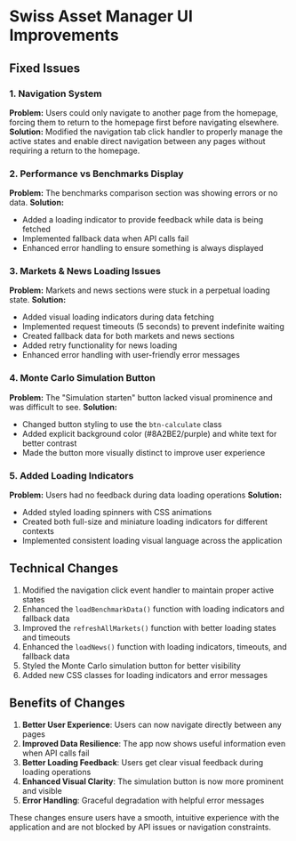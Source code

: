 # Swiss Asset Manager UI Improvements

## Fixed Issues

### 1. Navigation System
**Problem:** Users could only navigate to another page from the homepage, forcing them to return to the homepage first before navigating elsewhere.
**Solution:** Modified the navigation tab click handler to properly manage the active states and enable direct navigation between any pages without requiring a return to the homepage.

### 2. Performance vs Benchmarks Display
**Problem:** The benchmarks comparison section was showing errors or no data.
**Solution:** 
- Added a loading indicator to provide feedback while data is being fetched
- Implemented fallback data when API calls fail
- Enhanced error handling to ensure something is always displayed

### 3. Markets & News Loading Issues
**Problem:** Markets and news sections were stuck in a perpetual loading state.
**Solution:**
- Added visual loading indicators during data fetching
- Implemented request timeouts (5 seconds) to prevent indefinite waiting
- Created fallback data for both markets and news sections
- Added retry functionality for news loading
- Enhanced error handling with user-friendly error messages

### 4. Monte Carlo Simulation Button
**Problem:** The "Simulation starten" button lacked visual prominence and was difficult to see.
**Solution:** 
- Changed button styling to use the `btn-calculate` class
- Added explicit background color (#8A2BE2/purple) and white text for better contrast
- Made the button more visually distinct to improve user experience

### 5. Added Loading Indicators
**Problem:** Users had no feedback during data loading operations
**Solution:**
- Added styled loading spinners with CSS animations
- Created both full-size and miniature loading indicators for different contexts
- Implemented consistent loading visual language across the application

## Technical Changes

1. Modified the navigation click event handler to maintain proper active states
2. Enhanced the `loadBenchmarkData()` function with loading indicators and fallback data
3. Improved the `refreshAllMarkets()` function with better loading states and timeouts
4. Enhanced the `loadNews()` function with loading indicators, timeouts, and fallback data
5. Styled the Monte Carlo simulation button for better visibility
6. Added new CSS classes for loading indicators and error messages

## Benefits of Changes

1. **Better User Experience**: Users can now navigate directly between any pages
2. **Improved Data Resilience**: The app now shows useful information even when API calls fail
3. **Better Loading Feedback**: Users get clear visual feedback during loading operations
4. **Enhanced Visual Clarity**: The simulation button is now more prominent and visible
5. **Error Handling**: Graceful degradation with helpful error messages

These changes ensure users have a smooth, intuitive experience with the application and are not blocked by API issues or navigation constraints.